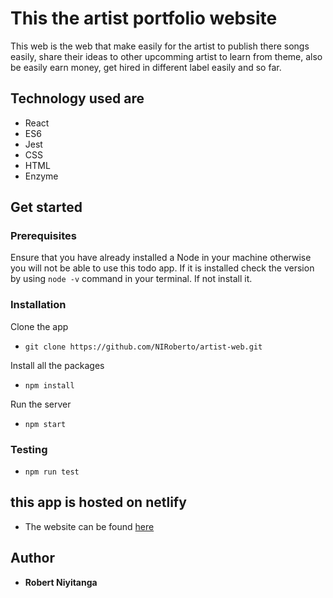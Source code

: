 # This the artist portfolio website

This web is the web that make easily for the artist to publish there songs easily, share their ideas to other upcomming artist to learn from theme, also be easily earn money, get hired in different label easily and so far.

## Technology used are

- React
- ES6
- Jest
- CSS
- HTML
- Enzyme

## Get started

### Prerequisites

Ensure that you have already installed a Node in your machine otherwise you will not be able to use this todo app. If it is installed check the version by using `node -v` command in your terminal. If not install it.

### Installation

Clone the app

- `git clone https://github.com/NIRoberto/artist-web.git`

Install all the packages

- `npm install`

Run the server

- `npm start`

### Testing

- `npm run test`

## this app is hosted on netlify

- The website can be found [here](https://diusa-artist.netlify.app/)

## Author

- **Robert Niyitanga**
